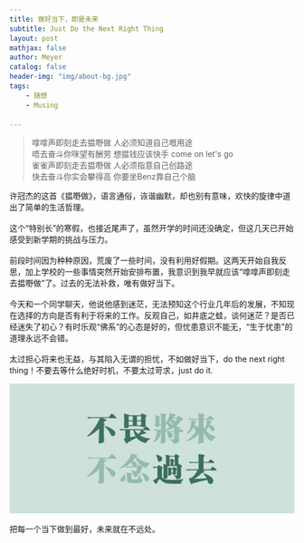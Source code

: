 ```yaml
---
title: 做好当下，即是未来
subtitle: Just Do the Next Right Thing
layout: post
mathjax: false
author: Meyer
catalog: false
header-img: "img/about-bg.jpg"
tags: 
    - 随想
    - Musing

---
```



> 嗱嗱声即刻走去揾嘢做  人必须知道自己嘅用途  
> 唔去奋斗你咪望有酬劳  想揾钱应该快手 come on let's go  
> 雀雀声即刻走去揾嘢做  人必须指意自己创路途  
> 快去奋斗你实会攀得高  你要坐Benz靠自己个脑

许冠杰的这首《揾嘢做》，语言通俗，诙谐幽默，却也别有意味，欢快的旋律中道出了简单的生活哲理。  
<br>
这个“特别长”的寒假，也接近尾声了，虽然开学的时间还没确定，但这几天已开始感受到新学期的挑战与压力。  
<br>
前段时间因为种种原因，荒废了一些时间，没有利用好假期。这两天开始自我反思，加上学校的一些事情突然开始安排布置，我意识到我早就应该“嗱嗱声即刻走去揾嘢做”了。过去的无法补救，唯有做好当下。  
<br>
今天和一个同学聊天，他说他感到迷茫，无法预知这个行业几年后的发展，不知现在选择的方向是否有利于将来的工作。反观自己，如井底之蛙，谈何迷茫？是否已经迷失了初心？有时乐观“佛系”的心态是好的，但忧患意识不能无，“生于忧患”的道理永远不会错。  
<br>
太过担心将来也无益，与其陷入无谓的担忧，不如做好当下，do the next right thing！不要去等什么绝好时机，不要太过苛求，just do it.  

![](/img/in-post/timg.jpg)

把每一个当下做到最好，未来就在不远处。

